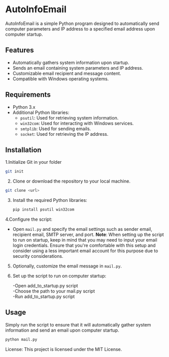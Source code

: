 # AutoInfoEmail

AutoInfoEmail is a simple Python program designed to automatically send computer parameters and IP address to a specified email address upon computer startup.

## Features

- Automatically gathers system information upon startup.
- Sends an email containing system parameters and IP address.
- Customizable email recipient and message content.
- Compatible with Windows operating systems.

## Requirements

- Python 3.x
- Additional Python libraries:
  - `psutil`: Used for retrieving system information.
  - `win32com`: Used for interacting with Windows services.
  - `smtplib`: Used for sending emails.
  - `socket`: Used for retrieving the IP address.

## Installation

 1.Initialize Git in your folder
   ```bash
   git init
   ```
 2. Clone or download the repository to your local machine.
   ```bash
   git clone <url>
   ```
 3. Install the required Python libraries:

    ```bash
    pip install psutil win32com
    ```

 4.Configure the script:
   - Open `mail.py` and specify the email settings such as sender email, recipient email, SMTP server, and port.
   **Note**: When setting up the script to run on startup, keep in mind that you may need to input your email login credentials. Ensure that you're comfortable with this setup and consider using a less important email account for this purpose due to security considerations.  
5. Optionally, customize the email message in `mail.py`.

6. Set up the script to run on computer startup:
   
   -Open add_to_startup.py script  
   -Choose the path to your mail.py script   
   -Run add_to_startup.py script 

## Usage

Simply run the script to ensure that it will automatically gather system information and send an email upon computer startup.

```bash
python mail.py
```

License: This project is licensed under the MIT License.

